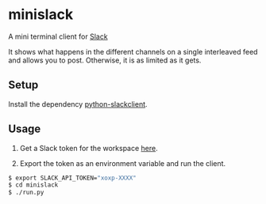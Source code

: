 minislack
=========

A mini terminal client for [Slack](https://slack.com)

It shows what happens in the different channels on a single interleaved feed and allows you to post. Otherwise, it is as limited as it gets.

Setup
-----

Install the dependency [python-slackclient](https://github.com/slackapi/python-slackclient).

Usage
-----

1. Get a Slack token for the workspace [here](https://api.slack.com/custom-integrations/legacy-tokens).

2. Export the token as an environment variable and run the client.

```bash
$ export SLACK_API_TOKEN="xoxp-XXXX"
$ cd minislack
$ ./run.py
```

